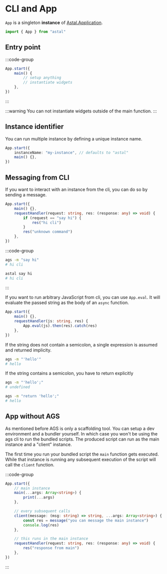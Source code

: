 # CLI and App

`App` is a singleton **instance** of [Astal.Application](https://aylur.github.io/libastal/class.Application.html).

```ts
import { App } from "astal"
```

## Entry point

:::code-group

```ts [app.ts]
App.start({
    main() {
        // setup anything
        // instantiate widgets
    },
})
```

:::

:::warning
You can not instantiate widgets outside of the main function.
:::

## Instance identifier

You can run multiple instance by defining a unique instance name.

```ts
App.start({
    instanceName: "my-instance", // defaults to "astal"
    main() {},
})
```

## Messaging from CLI

If you want to interact with an instance from the cli, you can do so by sending a message.

```ts
App.start({
    main() {},
    requestHandler(request: string, res: (response: any) => void) {
        if (request == "say hi") {
            res("hi cli")
        }
        res("unknown command")
    },
})
```

:::code-group

```sh [ags]
ags -m "say hi"
# hi cli
```

```sh [astal]
astal say hi
# hi cli
```

:::

If you want to run arbitrary JavaScript from cli, you can use `App.eval`.
It will evaluate the passed string as the body of an `async` function.

```ts
App.start({
    main() {},
    requestHandler(js: string, res) {
        App.eval(js).then(res).catch(res)
    },
})
```

If the string does not contain a semicolon, a single expression is assumed and returned implicity.

```sh
ags -m "'hello'"
# hello
```

If the string contains a semicolon, you have to return explicitly

```sh
ags -m "'hello';"
# undefined

ags -m "return 'hello';"
# hello
```

## App without AGS

As mentioned before AGS is only a scaffolding tool. You can setup
a dev environment and a bundler yourself. In which case you won't be using
the ags cli to run the bundled scripts. The produced script can run as the main instance
and a "client" instance.

The first time you run your bundled script the `main` function gets executed.
While that instance is running any subsequent execution of the script will call
the `client` function.

:::code-group

```ts [main.ts]
App.start({
    // main instance
    main(...args: Array<string>) {
        print(...args)
    },

    // every subsequent calls
    client(message: (msg: string) => string, ...args: Array<string>) {
        const res = message("you can message the main instance")
        console.log(res)
    },

    // this runs in the main instance
    requestHandler(request: string, res: (response: any) => void) {
        res("response from main")
    },
})
```

:::
